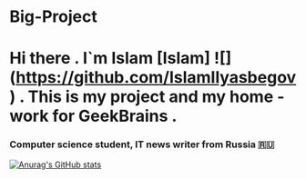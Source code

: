 # Big-Project
# Hi there . I`m Islam [Islam] ![] (https://github.com/IslamIlyasbegov)  . This is my project and my home - work for GeekBrains . 
### Computer science student, IT news writer from Russia 🇷🇺 
[![Anurag's GitHub stats](https://github-readme-stats.vercel.app/api?username=anuraghazra)](https://github.com/anuraghazra/github-readme-stats) 
